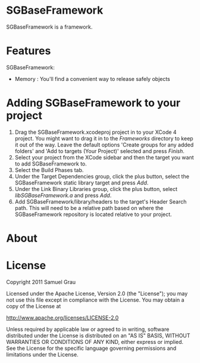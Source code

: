 SGBaseFramework
============
SGBaseFramework is a framework.

Features
============
SGBaseFramework:
- Memory :
You'll find a convenient way to release safely objects

Adding SGBaseFramework to your project
============
1. Drag the SGBaseFramework.xcodeproj project in to your XCode 4 project. You might want to drag it in to the *Frameworks* directory to keep it out of the way. Leave the default options 'Create groups for any added folders' and 'Add to targets (Your Project)' selected and press *Finish*.
2. Select your project from the XCode sidebar and then the target you want to add SGBaseFramework to.
3. Select the Build Phases tab.
4. Under the Target Dependencies group, click the plus button, select the SGBaseFramework static library target and press *Add*.
5. Under the Link Binary Libraries group, click the plus button, select *libSGBaseFramework.a* and press *Add*.
6. Add SGBaseFramework/library/headers to the target's Header Search path. This will need to be a relative path based on where the SGBaseFramework repository is located relative to your project. 


About
============




License
============

Copyright 2011 Samuel Grau

Licensed under the Apache License, Version 2.0 (the "License"); you may not use this file except in compliance with the License. You may obtain a copy of the License at 

http://www.apache.org/licenses/LICENSE-2.0 

Unless required by applicable law or agreed to in writing, software distributed under the License is distributed on an "AS IS" BASIS, WITHOUT WARRANTIES OR CONDITIONS OF ANY KIND, either express or implied. See the License for the specific language governing permissions and limitations under the License.